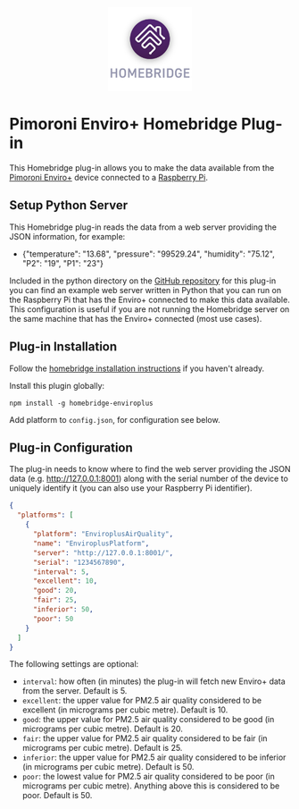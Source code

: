 
<p align="center">

<img src="https://github.com/homebridge/branding/raw/master/logos/homebridge-wordmark-logo-vertical.png" width="150">

</p>


# Pimoroni Enviro+ Homebridge Plug-in

This Homebridge plug-in allows you to make the data available from the [Pimoroni Enviro+](https://learn.pimoroni.com/tutorial/sandyj/getting-started-with-enviro-plus) device connected to a [Raspberry Pi](https://www.raspberrypi.org/).

## Setup Python Server

This Homebridge plug-in reads the data from a web server providing the JSON information, for example:

* {"temperature": "13.68", "pressure": "99529.24", "humidity": "75.12", "P2": "19", "P1": "23"}

Included in the python directory on the [GitHub repository](https://github.com/mhawkshaw/homebridge-enviroplus) for this plug-in you can find an example web server written in Python that you can run on the Raspberry Pi that has the Enviro+ connected to make this data available. This configuration is useful if you are not running the Homebridge server on the same machine that has the Enviro+ connected (most use cases).

## Plug-in Installation

Follow the [homebridge installation instructions](https://www.npmjs.com/package/homebridge) if you haven't already.

Install this plugin globally:

    npm install -g homebridge-enviroplus

Add platform to `config.json`, for configuration see below.

## Plug-in Configuration

The plug-in needs to know where to find the web server providing the JSON data (e.g. http://127.0.0.1:8001) along with the serial number of the device to uniquely identify it (you can also use your Raspberry Pi identifier).

```json
{
  "platforms": [
    {
      "platform": "EnviroplusAirQuality",
      "name": "EnviroplusPlatform",
      "server": "http://127.0.0.1:8001/",
      "serial": "1234567890",
      "interval": 5,
      "excellent": 10,
      "good": 20,
      "fair": 25,
      "inferior": 50,
      "poor": 50
    }
  ]
}

```

The following settings are optional:

- `interval`: how often (in minutes) the plug-in will fetch new Enviro+ data from the server. Default is 5.
- `excellent`: the upper value for PM2.5 air quality considered to be excellent (in micrograms per cubic metre). Default is 10.
- `good`: the upper value for PM2.5 air quality considered to be good (in micrograms per cubic metre). Default is 20.
- `fair`: the upper value for PM2.5 air quality considered to be fair (in micrograms per cubic metre). Default is 25.
- `inferior`: the upper value for PM2.5 air quality considered to be inferior (in micrograms per cubic metre). Default is 50.
- `poor`: the lowest value for PM2.5 air quality considered to be poor (in micrograms per cubic metre). Anything above this is considered to be poor. Default is 50.